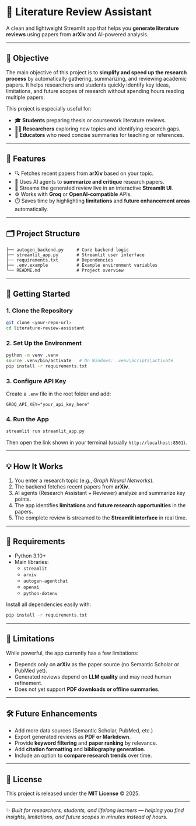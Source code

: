 # 📘 Literature Review Assistant

A clean and lightweight Streamlit app that helps you **generate literature reviews** using papers from **arXiv** and AI-powered analysis.

---

## 🎯 Objective
The main objective of this project is to **simplify and speed up the research process** by automatically gathering, summarizing, and reviewing academic papers. It helps researchers and students quickly identify key ideas, limitations, and future scopes of research without spending hours reading multiple papers.

This project is especially useful for:
- 🎓 **Students** preparing thesis or coursework literature reviews.
- 🧑‍🔬 **Researchers** exploring new topics and identifying research gaps.
- 🧭 **Educators** who need concise summaries for teaching or references.

---

## 🌟 Features
- 🔍 Fetches recent papers from **arXiv** based on your topic.
- 🧠 Uses AI agents to **summarize and critique** research papers.
- 💬 Streams the generated review live in an interactive **Streamlit UI**.
- ⚙️ Works with **Groq** or **OpenAI-compatible** APIs.
- ⏱️ Saves time by highlighting **limitations** and **future enhancement areas** automatically.

---

## 🗂️ Project Structure
```
├── autogen_backend.py     # Core backend logic
├── streamlit_app.py       # Streamlit user interface
├── requirements.txt       # Dependencies
├── .env.example           # Example environment variables
└── README.md              # Project overview
```

---

## 🚀 Getting Started
### 1. Clone the Repository
```bash
git clone <your-repo-url>
cd literature-review-assistant
```

### 2. Set Up the Environment
```bash
python -m venv .venv
source .venv/bin/activate   # On Windows: .venv\Scripts\activate
pip install -r requirements.txt
```

### 3. Configure API Key
Create a `.env` file in the root folder and add:
```env
GROQ_API_KEY="your_api_key_here"
```

### 4. Run the App
```bash
streamlit run streamlit_app.py
```
Then open the link shown in your terminal (usually `http://localhost:8501`).

---

## 💡 How It Works
1. You enter a research topic (e.g., *Graph Neural Networks*).
2. The backend fetches recent papers from **arXiv**.
3. AI agents (Research Assistant + Reviewer) analyze and summarize key points.
4. The app identifies **limitations** and **future research opportunities** in the papers.
5. The complete review is streamed to the **Streamlit interface** in real time.

---

## 🧾 Requirements
- Python 3.10+
- Main libraries:
  - `streamlit`
  - `arxiv`
  - `autogen-agentchat`
  - `openai`
  - `python-dotenv`

Install all dependencies easily with:
```bash
pip install -r requirements.txt
```

---

## 🚧 Limitations
While powerful, the app currently has a few limitations:
- Depends only on **arXiv** as the paper source (no Semantic Scholar or PubMed yet).
- Generated reviews depend on **LLM quality** and may need human refinement.
- Does not yet support **PDF downloads or offline summaries**.

---

## 🛠️ Future Enhancements
- Add more data sources (Semantic Scholar, PubMed, etc.)
- Export generated reviews as **PDF or Markdown**.
- Provide **keyword filtering** and **paper ranking** by relevance.
- Add **citation formatting** and **bibliography generation**.
- Include an option to **compare research trends** over time.

---

## 📜 License
This project is released under the **MIT License** © 2025.

---

✨ *Built for researchers, students, and lifelong learners — helping you find insights, limitations, and future scopes in minutes instead of hours.*
